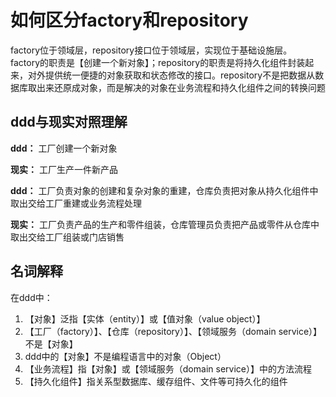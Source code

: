 # 如何区分factory和repository

factory位于领域层，repository接口位于领域层，实现位于基础设施层。\
factory的职责是【创建一个新对象】；repository的职责是将持久化组件封装起来，对外提供统一便捷的对象获取和状态修改的接口。repository不是把数据从数据库取出来还原成对象，而是解决的对象在业务流程和持久化组件之间的转换问题

## ddd与现实对照理解

**ddd：** 工厂创建一个新对象

**现实：** 工厂生产一件新产品

**ddd：** 工厂负责对象的创建和复杂对象的重建，仓库负责把对象从持久化组件中取出交给工厂重建或业务流程处理

**现实：** 工厂负责产品的生产和零件组装，仓库管理员负责把产品或零件从仓库中取出交给工厂组装或门店销售

## 名词解释

在ddd中：

1. 【对象】泛指【实体（entity）】或【值对象（value object）】
2. 【工厂（factory）】、【仓库（repository）】、【领域服务（domain service）】不是【对象】
3. ddd中的【对象】不是编程语言中的对象（Object）
4. 【业务流程】指【对象】或【领域服务（domain service）】中的方法流程
5. 【持久化组件】指关系型数据库、缓存组件、文件等可持久化的组件
